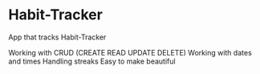 # Habit-Tracker
App that tracks Habit-Tracker

Working with CRUD (CREATE READ UPDATE DELETE)
Working with dates and times
Handling streaks
Easy to make beautiful
